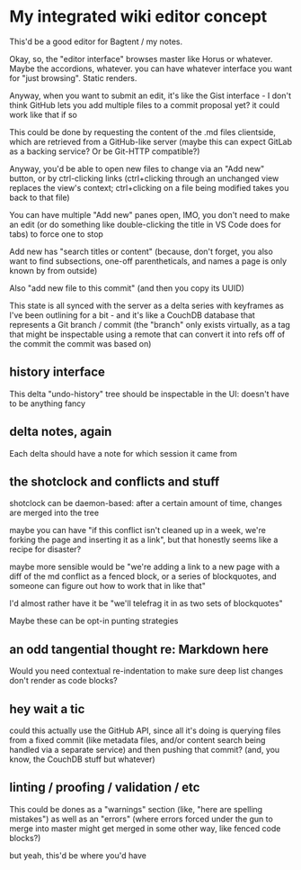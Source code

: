# My integrated wiki editor concept

This'd be a good editor for Bagtent / my notes.

Okay, so, the "editor interface" browses master like Horus or whatever. Maybe the accordions, whatever. you can have whatever interface you want for "just browsing". Static renders.

Anyway, when you want to submit an edit, it's like the Gist interface - I don't think GitHub lets you add multiple files to a commit proposal yet? it could work like that if so

This could be done by requesting the content of the .md files clientside, which are retrieved from a GitHub-like server (maybe this can expect GitLab as a backing service? Or be Git-HTTP compatible?)

Anyway, you'd be able to open new files to change via an "Add new" button, or by ctrl-clicking links (ctrl+clicking through an unchanged view replaces the view's context; ctrl+clicking on a file being modified takes you back to that file)

You can have multiple "Add new" panes open, IMO, you don't need to make an edit (or do something like double-clicking the title in VS Code does for tabs) to force one to stop

Add new has "search titles or content" (because, don't forget, you also want to find subsections, one-off parentheticals, and names a page is only known by from outside)

Also "add new file to this commit" (and then you copy its UUID)

This state is all synced with the server as a delta series with keyframes as I've been outlining for a bit - and it's like a CouchDB database that represents a Git branch / commit (the "branch" only exists virtually, as a tag that might be inspectable using a remote that can convert it into refs off of the commit the commit was based on)

## history interface

This delta "undo-history" tree should be inspectable in the UI: doesn't have to be anything fancy

## delta notes, again

Each delta should have a note for which session it came from

## the shotclock and conflicts and stuff

shotclock can be daemon-based: after a certain amount of time, changes are merged into the tree

maybe you can have "if this conflict isn't cleaned up in a week, we're forking the page and inserting it as a link", but that honestly seems like a recipe for disaster?

maybe more sensible would be "we're adding a link to a new page with a diff of the md conflict as a fenced block, or a series of blockquotes, and someone can figure out how to work that in like that"

I'd almost rather have it be "we'll telefrag it in as two sets of blockquotes"

Maybe these can be opt-in punting strategies

## an odd tangential thought re: Markdown here

Would you need contextual re-indentation to make sure deep list changes don't render as code blocks?

## hey wait a tic

could this actually use the GitHub API, since all it's doing is querying files from a fixed commit (like metadata files, and/or content search being handled via a separate service) and then pushing that commit? (and, you know, the CouchDB stuff but whatever)

## linting / proofing / validation / etc

This could be dones as a "warnings" section (like, "here are spelling mistakes") as well as an "errors" (where errors forced under the gun to merge into master might get merged in some other way, like fenced code blocks?)

but yeah, this'd be where you'd have

